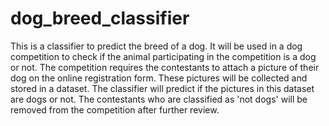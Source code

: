 # dog_breed_classifier
This is a classifier to predict the breed of a dog. It will be used in a dog competition to check if the animal participating in the competition is a dog or not. 
The competition requires the contestants to attach a picture of their dog on the online registration form. These pictures will be collected and stored in a dataset. The classifier will predict if the pictures in this dataset are dogs or not. The contestants who are classified as 'not dogs' will be removed from the competition after further review.
